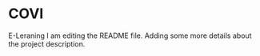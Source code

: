 # COVI
E-Leraning
I am editing the README file. Adding some more details about the project description.
